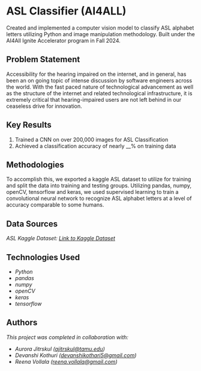 # ASL Classifier (AI4ALL)

Created and implemented a computer vision model to classify ASL alphabet letters utilizing Python and image manipulation methodology. Built under the AI4All Ignite Accelerator program in Fall 2024.

## Problem Statement

Accessibility for the hearing impaired on the internet, and in general, has been an on going topic of intense discussion by software engineers across the world. With the fast paced nature of technological advancement as well
as the structure of the internet and related technological infrastructure, it is extremely critical that hearing-impaired users are not left behind in our ceaseless drive for innovation.

## Key Results 

1. Trained a CNN on over 200,000 images for ASL Classification
2. Achieved a classification accuracy of nearly __% on training data


## Methodologies 
To accomplish this, we exported a kaggle ASL dataset to utilize for training and split the data into training and testing groups. Utilizing pandas, numpy, openCV, tensorflow and keras, we used supervised learning to train a convolutional neural network to recognize ASL alphabet letters at a level of accuracy comparable to some humans. 

## Data Sources 

*ASL Kaggle Dataset: [Link to Kaggle Dataset]([https://www.kaggle.com/datasets](https://www.kaggle.com/datasets/debashishsau/aslamerican-sign-language-aplhabet-dataset/data))*

## Technologies Used

- *Python*
- *pandas*
- *numpy*
- *openCV*
- *keras*
- *tensorflow*


## Authors
*This project was completed in collaboration with:*
- *Aurora Jitrskul ([ajitrskul@tamu.edu](mailto:ajitrskul@tamu.edu))*
- *Devanshi Kothuri ([devanshikothari5@gmail.com](mailto:devanshikothari5@gmail.com))*
- *Reena Vollala ([reena.vollala@gmail.com](mailto:reena.vollala@gmail.com))*
